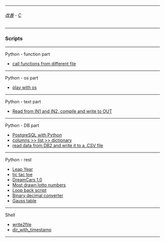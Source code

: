 
---

###### [改善](https://github.com/ttltrk/0C/blob/master/README.MD) - [C](https://github.com/ttltrk/PRG/blob/master/CODING.MD)

---

### Scripts

---

Python - function part

* [call functions from different file](https://github.com/ttltrk/PRG/blob/master/PY/APP/FUNC/FUNC_CALL.MD)

---

Python - os part

* [play with os](https://github.com/ttltrk/PRG/blob/master/PY/APP/OS/OSPY.MD)

---

Python - text part

* [Read from IN1 and IN2, compile and write to OUT](https://github.com/ttltrk/PRG/blob/master/PY/APP/INOUT/INOUT.MD)

---

Python - DB part

* [PostgreSQL with Python](https://github.com/ttltrk/PRG/blob/master/PY/APP/POSPY/POSPY.md)
* [columns >> list >> dictionary](https://github.com/ttltrk/PRG/blob/master/PY/APP/POSPY/POSPY_LI_DIC.MD)
* [read data from DB2 and write it to a .CSV file](https://github.com/ttltrk/PRG/blob/master/PY/APP/DB2CSV/DB2CSV.MD)

---

Python - rest

* [Leap Year](https://github.com/ttltrk/PRG/blob/master/PY/APP/leapYear/leapYear.MD)
* [tic tac toe](https://github.com/ttltrk/PRG/blob/master/PY/APP/TTT/TTT.md)
* [DreamCars 1.0](https://github.com/ttltrk/PRG/blob/master/PY/APP/DC/DC.MD)
* [Most drawn lotto numbers](https://github.com/ttltrk/PRG/blob/master/PY/APP/EJ/SC_EJ.MD)
* [Loop back script](https://github.com/ttltrk/PRG/blob/master/PY/APP/LB/LB.MD)
* [Binary decimal converter](https://github.com/ttltrk/PRG/tree/master/PY/APP/BIN)
* [Gauss table](https://github.com/ttltrk/PRG/tree/master/PY/APP/GT)

---

Shell

* [write2file](https://github.com/ttltrk/PRG/blob/master/SHELL/SCRIPTS/write2file.sh)
* [dir_with_timestamp]()

---
